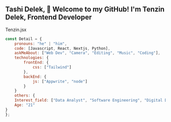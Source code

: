 Tashi Delek, 👋 Welcome to my GitHub! I'm Tenzin Delek, Frontend Developer
--------------------------------------------------------------------------
Tenzin.jsx
``` Javascript
const Detail = {
    pronouns: "he" | "him",
    code: [Javascript, React, Nextjs, Python],
    askMeAbout: ["Web Dev", "Camera", "Editing", "Music", "Coding"],
    technologies: {
        frontEnd: {
            css: ["Tailwind"]
        },
        backEnd: {
            js: ["Appwrite", "node"]
        }        
    }
    others: {
    Interest_field: ["Data Analyst", "Software Engineering", "Digital Drawing", "3d Modeling"],
    Age: "21"
}
};
```
